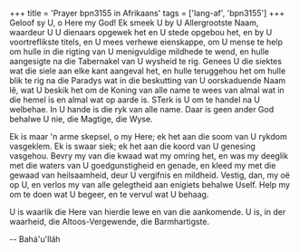 +++
title = 'Prayer bpn3155 in Afrikaans'
tags = ['lang-af', 'bpn3155']
+++
Geloof sy U, o Here my God! Ek smeek U by U Allergrootste Naam, waardeur U U dienaars opgewek het en U stede opgebou het, en by U voortreflikste titels, en U mees verhewe eienskappe, om U mense te help om hulle in die rigting van U menigvuldige mildhede te wend, en hulle aangesigte na die Tabernakel van U wysheid te rig. Genees U die siektes wat die siele aan elke kant aangeval het, en hulle teruggehou het om hulle blik te rig na die Paradys wat in die beskutting van U oorskaduende Naam lê, wat U beskik het om de Koning van alle name te wees van almal wat in die hemel is en almal wat op aarde is. STerk is U om te handel na U welbehae. In U hande is die ryk van alle name. Daar is geen ander God behalwe U nie, die Magtige, die Wyse.

Ek is maar 'n arme skepsel, o my Here; ek het aan die soom van U rykdom vasgeklem. Ek is swaar siek; ek het aan die koord van U genesing vasgehou. Bevry my van die kwaad wat my omring het, en was my deeglik met die waters van U goedgunstigheid en genade, en kleed my met die gewaad van heilsaamheid, deur U vergifnis en mildheid. Vestig, dan, my oë op U, en verlos my van alle gelegtheid aan enigiets behalwe Uself. Help my om te doen wat U begeer, en te vervul wat U behaag.

U is waarlik die Here van hierdie lewe en van die aankomende. U is, in der waarheid, die Altoos-Vergewende, die Barmhartigste.

-- Bahá'u'lláh
